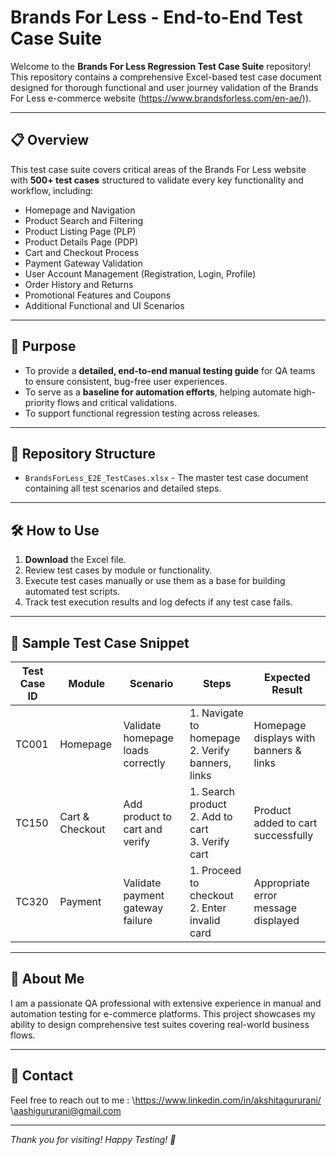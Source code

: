 

# Brands For Less - End-to-End Test Case Suite

Welcome to the **Brands For Less Regression Test Case Suite** repository!
This repository contains a comprehensive Excel-based test case document designed for thorough functional and user journey validation of the Brands For Less e-commerce website (https://www.brandsforless.com/en-ae/)).

---

## 📋 Overview

This test case suite covers critical areas of the Brands For Less website with **500+ test cases** structured to validate every key functionality and workflow, including:

* Homepage and Navigation
* Product Search and Filtering
* Product Listing Page (PLP)
* Product Details Page (PDP)
* Cart and Checkout Process
* Payment Gateway Validation
* User Account Management (Registration, Login, Profile)
* Order History and Returns
* Promotional Features and Coupons
* Additional Functional and UI Scenarios

---

## 🎯 Purpose

* To provide a **detailed, end-to-end manual testing guide** for QA teams to ensure consistent, bug-free user experiences.
* To serve as a **baseline for automation efforts**, helping automate high-priority flows and critical validations.
* To support functional regression testing across releases.

---

## 📂 Repository Structure

* `BrandsForLess_E2E_TestCases.xlsx` - The master test case document containing all test scenarios and detailed steps.

---

## 🛠️ How to Use

1. **Download** the Excel file.
2. Review test cases by module or functionality.
3. Execute test cases manually or use them as a base for building automated test scripts.
4. Track test execution results and log defects if any test case fails.

---

## 📝 Sample Test Case Snippet

| Test Case ID | Module          | Scenario                          | Steps                                                 | Expected Result                        |
| ------------ | --------------- | --------------------------------- | ----------------------------------------------------- | -------------------------------------- |
| TC001        | Homepage        | Validate homepage loads correctly | 1. Navigate to homepage<br>2. Verify banners, links   | Homepage displays with banners & links |
| TC150        | Cart & Checkout | Add product to cart and verify    | 1. Search product<br>2. Add to cart<br>3. Verify cart | Product added to cart successfully     |
| TC320        | Payment         | Validate payment gateway failure  | 1. Proceed to checkout<br>2. Enter invalid card       | Appropriate error message displayed    |

---

## 👤 About Me

I am a passionate QA professional with extensive experience in manual and automation testing for e-commerce platforms. This project showcases my ability to design comprehensive test suites covering real-world business flows.

---


## 📩 Contact

Feel free to reach out to me :
\https://www.linkedin.com/in/akshitagururani/
\aashigururani@gmail.com

---

*Thank you for visiting! Happy Testing! 🚀*


